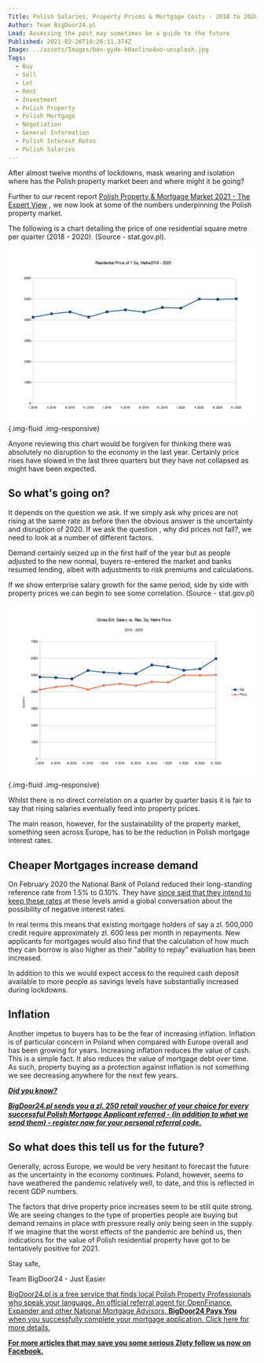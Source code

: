 ```yaml
---
Title: Polish Salaries, Property Prices & Mortgage Costs - 2018 to 2020
Author: Team BigDoor24.pl
Lead: Assessing the past may sometimes be a guide to the future
Published: 2021-02-26T10:26:11.374Z
Image: ../assets/Images/ben-gyde-k8aolino4oo-unsplash.jpg
Tags:
  - Buy
  - Sell
  - Let
  - Rent
  - Investment
  - Polish Property
  - Polish Mortgage
  - Negotiation
  - General Information
  - Polish Interest Rates
  - Polish Salaries
---
```

After almost twelve months of lockdowns, mask wearing and isolation where has the Polish property market been and where might it be going?

Further to our recent report [Polish Property & Mortgage Market 2021 - The Expert View](https://blog.bigdoor24.pl/posts/2021-02-09-polish-property-mortgage-market-2021-the-expert-view.html) , we now look at some of the numbers underpinning the Polish property market.

The following is a chart detailing the price of one residential square metre per quarter (2018 - 2020). (Source - stat.gov.pl).

![Polish Residential Property Price per SQM - 2018 - 2020](../assets/Images/price2020m2.png "Source - stat.gov.pl"){.img-fluid .img-responsive}

Anyone reviewing this chart would be forgiven for thinking there was absolutely no disruption to the economy in the last year. Certainly price rises have slowed in the last three quarters but they have not collapsed as might have been expected.

## **So what's going on?**

It depends on the question we ask. If we simply ask why prices are not rising at the same rate as before then the obvious answer is the uncertainty and disruption of 2020. If we ask the question , why did prices not fall?, we need to look at a number of different factors.

Demand certainly seized up in the first half of the year but as people adjusted to the new normal, buyers re-entered the market and banks resumed lending, albeit with adjustments to risk premiums and calculations.

If we show enterprise salary growth for the same period, side by side with property prices we can begin to see some correlation. (Source - stat.gov.pl)

![Salary Growth vs. Residential Property Price per SQM - 2018 - 2020](../assets/Images/salaryvprice2020.png "Salary Growth vs. Residential Property Price per SQM - 2018 - 2020"){.img-fluid .img-responsive}

Whilst there is no direct correlation on a quarter by quarter basis it is fair to say that rising salaries eventually feed into property prices. 

The main reason, however, for the sustainability of the property market, something seen across Europe, has to be the reduction in Polish mortgage interest rates. 

## **Cheaper Mortgages increase demand**

On February 2020 the National Bank of Poland reduced their long-standing reference rate from 1.5% to 0.10%. They have [since said that they intend to keep these rates](https://polandin.com/52154559/no-change-to-interest-rates-likely-national-bank-of-polands-head?fbclid=IwAR24ma38M-Q6ncn9fbZ-BdgVW2IZVH-l-gs5mJeCuV1yByuipzHhC3dqVoA) at these levels amid a global conversation about the possibility of negative interest rates.

In real terms this means that existing mortgage holders of say a zl. 500,000 credit require approximately zl. 600 less per month in repayments. New applicants for mortgages would also find that the calculation of how much they can borrow is also higher as their "ability to repay" evaluation has been increased.

In addition to this we would expect access to the required cash deposit available to more people as savings levels have substantially increased during lockdowns.

## **Inflation**

Another impetus to buyers has to be the fear of increasing inflation. Inflation is of particular concern in Poland when compared with Europe overall and has been growing for years. Increasing inflation reduces the value of cash. This is a simple fact. It also reduces the value of mortgage debt over time. As such, property buying as a protection against inflation is not something we see decreasing anywhere for the next few years. 

***[Did you know?](https://bigdoor24.pl/)***

***[BigDoor24.pl sends you a zl. 250 retail voucher of your choice for every successful Polish Mortgage Applicant referred - (in addition to what we send them) - register now for your personal referral code.](https://bigdoor24.pl/)***

## **So what does this tell us for the future?**

Generally, across Europe, we would be very hesitant to forecast the future as the uncertainty in the economy continues. Poland, however, seems to have weathered the pandemic relatively well, to date,  and this is reflected in recent GDP numbers. 

The factors that drive property price increases seem to be still quite strong. We are seeing changes to the type of properties people are buying but demand remains in place with pressure really only being seen in the supply. If we imagine that the worst effects of the pandemic are behind us, then indications for the value of Polish residential property have got to be tentatively positive for 2021.

Stay safe,

Team BigDoor24 - Just Easier

[BigDoor24.pl is a free service that finds local Polish Property Professionals who speak your language. An official referral agent for OpenFinance, Expander and other National Mortgage Advisors, **BigDoor24 Pays You** when you successfully complete your mortgage application. Click here for more details.](https://bigdoor24.pl/)[](https://www.facebook.com/bigdoor24/)

**[For more articles that may save you some serious Zloty follow us now on Facebook.](https://www.facebook.com/bigdoor24/)**